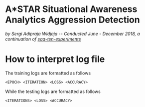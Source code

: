 # A*STAR Situational Awareness Analytics Aggression Detection
_by Sergi Adipraja Widjaja -- Conducted June - December 2018, a continuation of [saa-tsn-experiments](https://github.com/adiser/saa-tsn-experiments)_

# How to interpret log file

The training logs are formatted as follows
```
<EPOCH> <ITERATION> <LOSS> <ACCURACY>
```

While the testing logs are formatted as follows

```
<ITERATIONS> <LOSS> <ACCURACY>
```